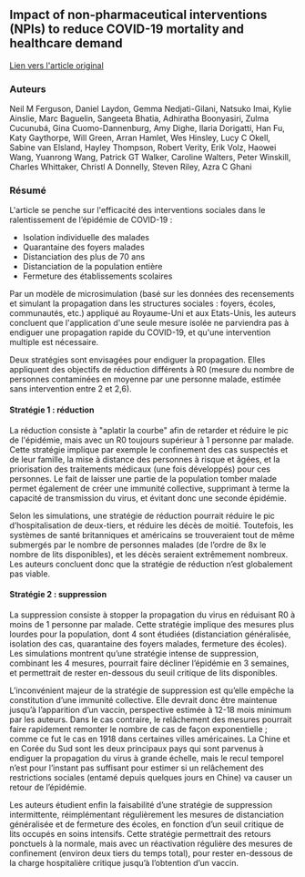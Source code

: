 ## Impact of non-pharmaceutical interventions (NPIs) to reduce COVID-19 mortality and healthcare demand

[Lien vers l'article original](https://www.imperial.ac.uk/media/imperial-college/medicine/sph/ide/gida-fellowships/Imperial-College-COVID19-NPI-modelling-16-03-2020.pdf)

### Auteurs

Neil M Ferguson, Daniel Laydon, Gemma Nedjati-Gilani, Natsuko Imai, Kylie Ainslie, Marc Baguelin, Sangeeta Bhatia, Adhiratha Boonyasiri,  Zulma Cucunubá, Gina Cuomo-Dannenburg, Amy Dighe, Ilaria Dorigatti,  Han Fu, Katy Gaythorpe, Will Green, Arran Hamlet, Wes Hinsley, Lucy C Okell, Sabine van Elsland, Hayley Thompson, Robert Verity, Erik Volz, Haowei Wang, Yuanrong Wang, Patrick GT Walker, Caroline Walters, Peter Winskill, Charles Whittaker, Christl A Donnelly, Steven Riley, Azra C Ghani

### Résumé

L'article se penche sur l'efficacité des interventions sociales dans le ralentissement de l’épidémie de COVID-19 :

* Isolation individuelle des malades
* Quarantaine des foyers malades
* Distanciation des plus de 70 ans
* Distanciation de la population entière
* Fermeture des établissements scolaires

Par un modèle de microsimulation (basé sur les données des recensements et simulant la propagation dans les structures sociales : foyers, écoles, communautés, etc.) appliqué au Royaume-Uni et aux Etats-Unis, les auteurs concluent que l'application d'une seule mesure isolée ne parviendra pas à endiguer une propagation rapide du COVID-19, et qu'une intervention multiple est nécessaire.

Deux stratégies sont envisagées pour endiguer la propagation. Elles appliquent des objectifs de réduction différents à R0 (mesure du nombre de personnes contaminées en moyenne par une personne malade, estimée sans intervention entre 2 et 2,6).

#### Stratégie 1 : réduction

La réduction consiste à "aplatir la courbe" afin de retarder et réduire le pic de l'épidémie, mais avec un R0 toujours supérieur à 1 personne par malade. Cette stratégie implique par exemple le confinement des cas suspectés et de leur famille, la mise à distance des personnes à risque et âgées, et la priorisation des traitements médicaux (une fois développés) pour ces personnes. Le fait de laisser une partie de la population tomber malade permet également de créer une immunité collective, supprimant à terme la capacité de transmission du virus, et évitant donc une seconde épidémie.

Selon les simulations, une stratégie de réduction pourrait réduire le pic d’hospitalisation de deux-tiers, et réduire les décès de moitié. Toutefois, les systèmes de santé britanniques et américains se trouveraient tout de même submergés par le nombre de personnes malades (de l’ordre de 8x le nombre de lits disponibles), et les décès seraient extrêmement nombreux. Les auteurs concluent donc que la stratégie de réduction n’est globalement pas viable.

#### Stratégie 2 : suppression

La suppression consiste à stopper la propagation du virus en réduisant R0 à moins de 1 personne par malade. Cette stratégie implique des mesures plus lourdes pour la population, dont 4 sont étudiées (distanciation généralisée, isolation des cas, quarantaine des foyers malades, fermeture des écoles). Les simulations montrent qu’une stratégie intense de suppression, combinant les 4 mesures, pourrait faire décliner l’épidémie en 3 semaines, et permettrait de rester en-dessous du seuil critique de lits disponibles.

L’inconvénient majeur de la stratégie de suppression est qu’elle empêche la constitution d’une immunité collective. Elle devrait donc être maintenue jusqu’à l’apparition d’un vaccin, perspective estimée à 12-18 mois minimum par les auteurs. Dans le cas contraire, le relâchement des mesures pourrait faire rapidement remonter le nombre de cas de façon exponentielle ; comme ce fut le cas en 1918 dans certaines villes américaines. La Chine et en Corée du Sud sont les deux principaux pays qui sont parvenus à endiguer la propagation du virus à grande échelle, mais le recul temporel n’est pour l’instant pas suffisant pour estimer si un relâchement des restrictions sociales (entamé depuis quelques jours en Chine) va causer un retour de l’épidémie.

Les auteurs étudient enfin la faisabilité d’une stratégie de suppression intermittente, réimplémentant régulièrement les mesures de distanciation généralisée et de fermeture des écoles, en fonction d’un seuil critique de lits occupés en soins intensifs. Cette stratégie permettrait des retours ponctuels à la normale, mais avec un réactivation régulière des mesures de confinement (environ deux tiers du temps total), pour rester en-dessous de la charge hospitalière critique jusqu’à l’obtention d’un vaccin.

